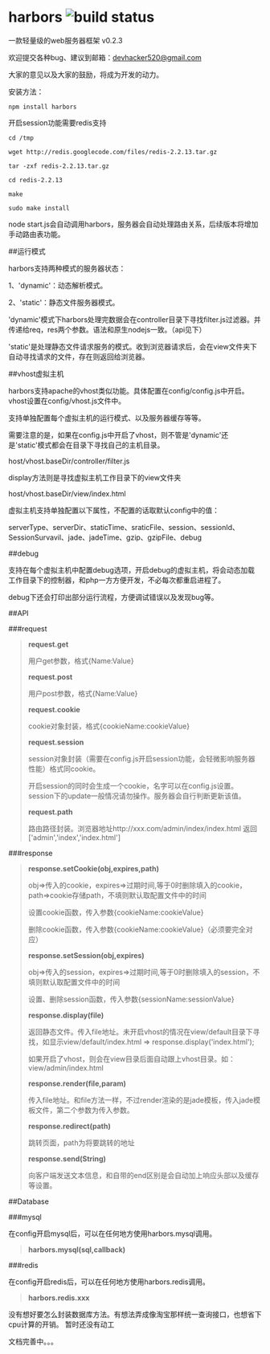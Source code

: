 harbors ![build status](https://secure.travis-ci.org/coreyti/showdown.png)
=======

一款轻量级的web服务器框架 v0.2.3


  欢迎提交各种bug、建议到邮箱：devhacker520@gmail.com

  大家的意见以及大家的鼓励，将成为开发的动力。


安装方法：

    npm install harbors

开启session功能需要redis支持

    cd /tmp

    wget http://redis.googlecode.com/files/redis-2.2.13.tar.gz

    tar -zxf redis-2.2.13.tar.gz

    cd redis-2.2.13

    make

    sudo make install

node start.js会自动调用harbors，服务器会自动处理路由关系，后续版本将增加手动路由表功能。



##运行模式

harbors支持两种模式的服务器状态：

1、'dynamic'：动态解析模式。

2、'static'：静态文件服务器模式。


'dynamic'模式下harbors处理完数据会在controller目录下寻找filter.js过滤器。并传递给req，res两个参数。语法和原生nodejs一致。（api见下）

'static'是处理静态文件请求服务的模式。收到浏览器请求后，会在view文件夹下自动寻找请求的文件，存在则返回给浏览器。

##vhost虚拟主机

harbors支持apache的vhost类似功能。具体配置在config/config.js中开启。vhost设置在config/vhost.js文件中。

支持单独配置每个虚拟主机的运行模式、以及服务器缓存等等。

需要注意的是，如果在config.js中开启了vhost，则不管是'dynamic'还是'static'模式都会在目录下寻找自己的主机目录。

  host/vhost.baseDir/controller/filter.js

display方法则是寻找虚拟主机工作目录下的view文件夹

  host/vhost.baseDir/view/index.html

虚拟主机支持单独配置以下属性，不配置的话取默认config中的值：

serverType、serverDir、staticTime、sraticFile、session、sessionId、SessionSurvavil、jade、jadeTime、gzip、gzipFile、debug

##debug

支持在每个虚拟主机中配置debug选项，开启debug的虚拟主机，将会动态加载工作目录下的控制器，和php一方方便开发，不必每次都重启进程了。

 debug下还会打印出部分运行流程，方便调试错误以及发现bug等。


##API

###request

  >**request.get**
  >
  >用户get参数，格式{Name:Value}
  >
  >**request.post**
  >
  >用户post参数，格式{Name:Value}
  >
  >**request.cookie**
  >
  >cookie对象封装，格式{cookieName:cookieValue}
  >
  >**request.session**
  >
  >session对象封装（需要在config.js开启session功能，会轻微影响服务器性能）格式同cookie。
  >
  >开启session的同时会生成一个cookie，名字可以在config.js设置。session下的update一般情况请勿操作。服务器会自行判断更新该值。
  >
  >**request.path**
  >
  >路由路径封装。浏览器地址http://xxx.com/admin/index/index.html 返回 ['admin','index','index.html']


###response

  >**response.setCookie(obj,expires,path)**
  >
  >obj=>传入的cookie，expires=>过期时间,等于0时删除填入的cookie，path=>cookie存储path，不填则默认取配置文件中的时间
  >
  >设置cookie函数，传入参数{cookieName:cookieValue}
  >
  >删除cookie函数，传入参数{cookieName:cookieValue}（必须要完全对应）
  >
  >**response.setSession(obj,expires)**
  >
  >obj=>传入的session，expires=>过期时间,等于0时删除填入的session，不填则默认取配置文件中的时间
  >
  >设置、删除session函数，传入参数{sessionName:sessionValue}
  >
  >**response.display(file)**
  >
  >返回静态文件。传入file地址。未开启vhost的情况在view/default目录下寻找，如显示view/default/index.html => response.display('index.html');
  >
  >如果开启了vhost，则会在view目录后面自动跟上vhost目录。如：view/admin/index.html
  >
  >**response.render(file,param)**
  >
  >传入file地址。和file方法一样，不过render渲染的是jade模板，传入jade模板文件，第二个参数为传入参数。
  >
  >**response.redirect(path)**
  >
  >跳转页面，path为将要跳转的地址
  >
  >**response.send(String)**
  >
  >向客户端发送文本信息，和自带的end区别是会自动加上响应头部以及缓存等设置。

##Database

###mysql

在config开启mysql后，可以在任何地方使用harbors.mysql调用。

  >**harbors.mysql(sql,callback)**

###redis

在config开启redis后，可以在任何地方使用harbors.redis调用。

  >**harbors.redis.xxx**
  >

没有想好要怎么封装数据库方法。有想法弄成像淘宝那样统一查询接口，也想省下cpu计算的开销。
暂时还没有动工

文档完善中。。。

